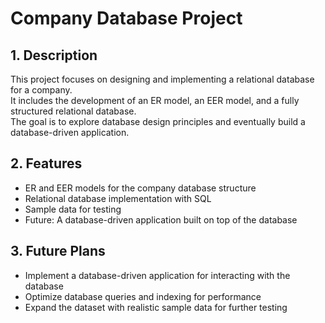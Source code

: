 # Company Database Project

## 1. Description
This project focuses on designing and implementing a relational database for a company.  
It includes the development of an ER model, an EER model, and a fully structured relational database.  
The goal is to explore database design principles and eventually build a database-driven application.

## 2. Features
- ER and EER models for the company database structure
- Relational database implementation with SQL
- Sample data for testing
- Future: A database-driven application built on top of the database

## 3. Future Plans
- Implement a database-driven application for interacting with the database
- Optimize database queries and indexing for performance
- Expand the dataset with realistic sample data for further testing
